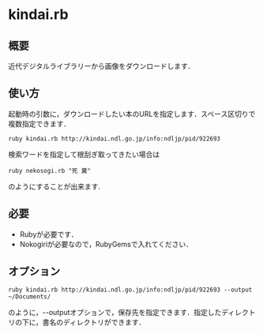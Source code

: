 kindai.rb
=========

概要
------

近代デジタルライブラリーから画像をダウンロードします．

使い方
------

起動時の引数に，ダウンロードしたい本のURLを指定します．スペース区切りで複数指定できます．

    ruby kindai.rb http://kindai.ndl.go.jp/info:ndljp/pid/922693

検索ワードを指定して根刮ぎ取ってきたい場合は

    ruby nekosogi.rb "死 糞"

のようにすることが出来ます.

必要
----

* Rubyが必要です．
* Nokogiriが必要なので，RubyGemsで入れてください．

オプション
----------

    ruby kindai.rb http://kindai.ndl.go.jp/info:ndljp/pid/922693 --output ~/Documents/

のように，--outputオプションで，保存先を指定できます．指定したディレクトリの下に，書名のディレクトリができます．

